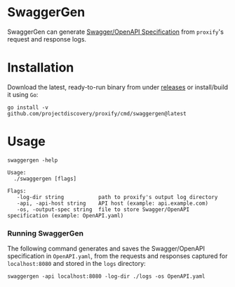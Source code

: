 # SwaggerGen

SwaggerGen can generate [Swagger/OpenAPI Specification](https://swagger.io/specification/) from `proxify`'s request and response logs.

# Installation

Download the latest, ready-to-run binary from under [releases](https://github.com/projectdiscovery/proxify/releases/) or install/build it using `Go`:

```shell
go install -v github.com/projectdiscovery/proxify/cmd/swaggergen@latest
```

# Usage

```shell
swaggergen -help

Usage:
  ./swaggergen [flags]

Flags:
   -log-dir string           path to proxify's output log directory
   -api, -api-host string    API host (example: api.example.com)
   -os, -output-spec string  file to store Swagger/OpenAPI specification (example: OpenAPI.yaml)
```

### Running SwaggerGen

The following command generates and saves the Swagger/OpenAPI specification in `OpenAPI.yaml`, from the requests and responses captured for `localhost:8080` and stored in the `logs` directory:

```shell
swaggergen -api localhost:8080 -log-dir ./logs -os OpenAPI.yaml
```
